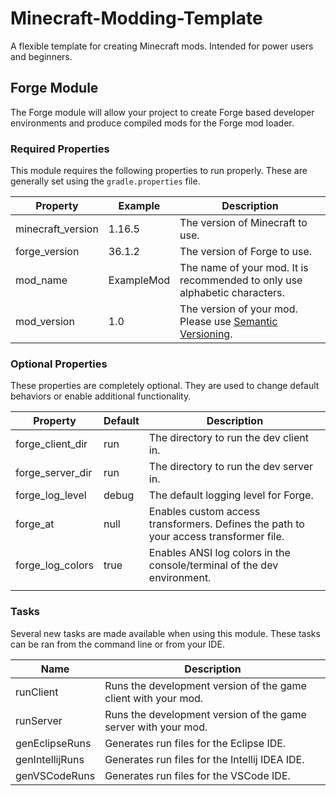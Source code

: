 # Minecraft-Modding-Template
A flexible template for creating Minecraft mods. Intended for power users and beginners.

## Forge Module
The Forge module will allow your project to create Forge based developer environments and produce compiled mods for the Forge mod loader.

### Required Properties
This module requires the following properties to run properly. These are generally set using the `gradle.properties` file.

| Property          | Example    | Description                                                                    |
|-------------------|------------|--------------------------------------------------------------------------------|
| minecraft_version | 1.16.5     | The version of Minecraft to use.                                               |
| forge_version     | 36.1.2     | The version of Forge to use.                                                   |
| mod_name          | ExampleMod | The name of your mod. It is recommended to only use alphabetic characters.     |
| mod_version       | 1.0        | The version of your mod. Please use [Semantic Versioning](https://semver.org). |

### Optional Properties
These properties are completely optional. They are used to change default behaviors or enable additional functionality.

| Property         | Default | Description                                                                           |
|------------------|---------|---------------------------------------------------------------------------------------|
| forge_client_dir | run     | The directory to run the dev client in.                                               |
| forge_server_dir | run     | The directory to run the dev server in.                                               |
| forge_log_level  | debug   | The default logging level for Forge.                                                  |
| forge_at         | null    | Enables custom access transformers. Defines the path to your access transformer file. |
| forge_log_colors | true    | Enables ANSI log colors in the console/terminal of the dev environment.               |
|                  |         |                                                                                       |

### Tasks
Several new tasks are made available when using this module. These tasks can be ran from the command line or from your IDE.

| Name            | Description                                                    |
|-----------------|----------------------------------------------------------------|
| runClient       | Runs the development version of the game client with your mod. |
| runServer       | Runs the development version of the game server with your mod. |
| genEclipseRuns  | Generates run files for the Eclipse IDE.                       |
| genIntellijRuns | Generates run files for the Intellij IDEA IDE.                 |
| genVSCodeRuns   | Generates run files for the VSCode IDE.                        |